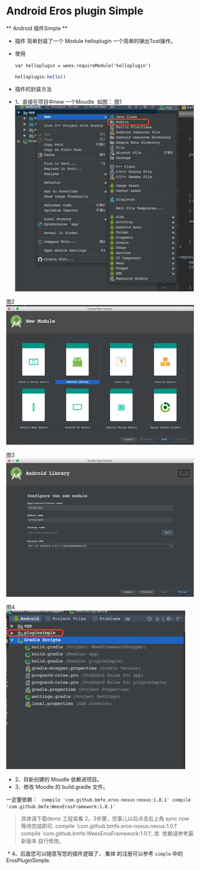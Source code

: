 # Android Eros plugin Simple

** Android 插件Simple **

* 插件 简单封装了一个 Module   helloplugin  一个简单的弹出Tost操作。

* 使用

    ```
	var helloplugin = weex.requireModule('helloplugin')
	```

    ```js
	helloplugin.hello()

    ```

* 插件的封装方法

* 1、直接在项目中new 一个Moudle  如图：
图1![](https://raw.githubusercontent.com/myliuyx/source/master/plugin_new_1.jpg)

图2![](https://raw.githubusercontent.com/myliuyx/source/master/plugin_new_2.jpg)

图3![](https://raw.githubusercontent.com/myliuyx/source/master/plugin_new_3.jpg)

图4![](https://raw.githubusercontent.com/myliuyx/source/master/plugin_new_4.jpg)


* 2、将新创建的 Moudle 依赖进项目。
* 3、修改 Moudle 的 build.gradle 文件。

一定要依赖：
      ``` 
            compile 'com.github.bmfe.eros-nexus:nexus:1.0.1'
            compile 'com.github.bmfe:WeexErosFramework:1.0.1'
      ```
> 具体请下载demo 工程查看 2，3步骤，完事儿以后点击右上角 sync now 等待完成即可.
>     compile 'com.github.bmfe.eros-nexus:nexus:1.0.1'
      compile 'com.github.bmfe:WeexErosFramework:1.0.1', 库
  依赖请参考最新版本 自行修改。
  
  * 4、后面您可以随意写您的插件逻辑了， 集体 的注册可以参考 `simple` 中的 ErosPluginSimple.


